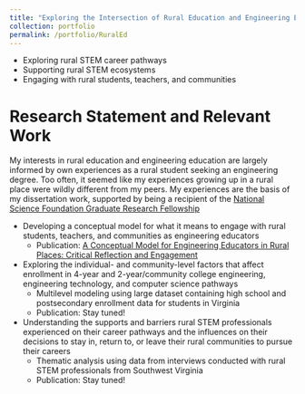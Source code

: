 ```yaml
---
title: "Exploring the Intersection of Rural Education and Engineering Education"
collection: portfolio
permalink: /portfolio/RuralEd
---
```


* Exploring rural STEM career pathways
* Supporting rural STEM ecosystems
* Engaging with rural students, teachers, and communities

Research Statement and Relevant Work
======
My interests in rural education and engineering education are largely informed by own experiences as a rural student seeking an engineering degree. Too often, it seemed like my experiences growing up in a rural place were wildly different from my peers. My experiences are the basis of my dissertation work, supported by being a recipient of the [National Science Foundation Graduate Research Fellowship](https://news.vt.edu/articles/2021/08/eng-nsf-grfp-fellows.html)

* Developing a conceptual model for what it means to engage with rural students, teachers, and communities as engineering educators
  * Publication: [A Conceptual Model for Engineering Educators in Rural Places: Critical Reflection and Engagement](https://seejournal.org/articles/10.21061/see.97)
* Exploring the individual- and community-level factors that affect enrollment in 4-year and 2-year/community college engineering, engineering technology, and computer science pathways
  * Multilevel modeling using large dataset containing high school and postsecondary enrollment data for students in Virginia
  * Publication: Stay tuned!
* Understanding the supports and barriers rural STEM professionals experienced on their career pathways and the influences on their decisions to stay in, return to, or leave their rural communities to pursue their careers
  * Thematic analysis using data from interviews conducted with rural STEM professionals from Southwest Virginia
  * Publication: Stay tuned!
